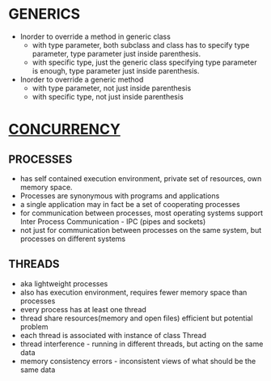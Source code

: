 # GENERICS
- Inorder to override a method in generic class
    - with type parameter, both subclass and class has to specify type parameter, type parameter just inside parenthesis.
    - with specific type, just the generic class specifying type parameter is enough, type parameter just inside parenthesis.
- Inorder to override a generic method
    - with type parameter, not just inside parenthesis
    - with specific type, not just inside parenthesis

# [CONCURRENCY](https://docs.oracle.com/javase/tutorial/essential/concurrency/threads.html)
## PROCESSES
- has self contained execution environment, private set of resources, own memory space.
- Processes are synonymous with programs and applications
- a single application may in fact be a set of cooperating processes
- for communication between processes, most operating systems support Inter Process Communication - IPC (pipes and sockets)
- not just for communication between processes on the same system, but processes on different systems
## THREADS
- aka lightweight processes
- also has execution environment, requires fewer memory space than processes
- every process has at least one thread
- thread share resources(memory and open files) efficient but potential problem
- each thread is associated with instance of class Thread
- thread interference - running in different threads, but acting on the same data
- memory consistency errors -  inconsistent views of what should be the same data

